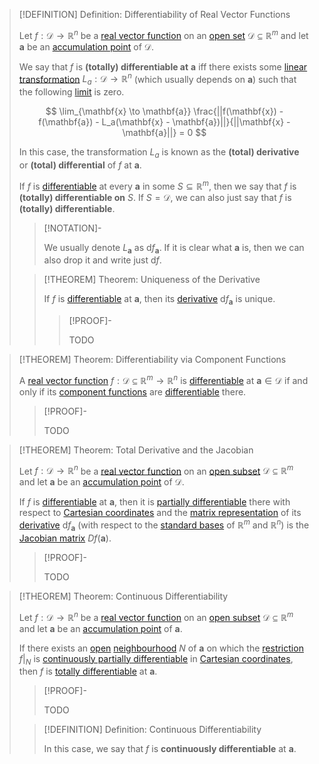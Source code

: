 >[!DEFINITION] Definition: Differentiability of Real Vector Functions
>
>Let $f: \mathcal{D} \to \mathbb{R}^n$ be a [real vector function](../Real%20Vector%20Function.md) on an [open set](../../../../../Geometry/Euclidean%20Geometry/Euclidean%20Space/Open%20Sets%20in%20Euclidean%20Space.md) $\mathcal{D} \subseteq \mathbb{R}^m$ and let $\mathbf{a}$ be an [accumulation point](../../../../../Topology/Interior,%20Exterior,%20Boundary/Accumulation%20Point.md) of $\mathcal{D}$.
>
>We say that $f$ is **(totally) differentiable at** $\mathbf{a}$ iff there exists some [linear transformation](../../../../../Algebra/Linear%20Algebra/Linear%20Transformations/Linear%20Transformation.md) $L_a: \mathcal{D} \to \mathbb{R}^n$ (which usually depends on $\mathbf{a}$) such that the following [limit](../Scalar%20Fields/Limits%20of%20Real%20Scalar%20Fields.md) is zero.
>
>$$
>\lim_{\mathbf{x} \to \mathbf{a}} \frac{||f(\mathbf{x}) - f(\mathbf{a}) - L_a(\mathbf{x} - \mathbf{a})||}{||\mathbf{x} - \mathbf{a}||} = 0
>$$
>
>In this case, the transformation $L_a$ is known as the **(total) derivative** or **(total) differential** of $f$ at $\mathbf{a}$.
>
>If $f$ is [differentiable](Differentiability%20of%20Real%20Vector%20Functions.md) at every $\mathbf{a}$ in some $S \subseteq \mathbb{R}^m$, then we say that $f$ is **(totally) differentiable on** $S$. If $S = \mathcal{D}$, we can also just say that $f$ is **(totally) differentiable**. 
>
>>[!NOTATION]-
>>
>>We usually denote $L_{\mathbf{a}}$ as $\mathrm{d}f_{\mathbf{a}}$. If it is clear what $\mathbf{a}$ is, then we can also drop it and write just $\mathrm{d}f$.
>>
>
>>[!THEOREM] Theorem: Uniqueness of the Derivative
>>
>>If $f$ is [differentiable](Differentiability%20of%20Real%20Vector%20Functions.md) at $\mathbf{a}$, then its [derivative](Differentiability%20of%20Real%20Vector%20Functions.md) $\mathrm{d}f_{\mathbf{a}}$ is unique.
>>
>>>[!PROOF]-
>>>
>>>
>>>TODO
>>
>

>[!THEOREM] Theorem: Differentiability via Component Functions
>
>A [real vector function](../Real%20Vector%20Function.md) $f: \mathcal{D} \subseteq \mathbb{R}^m \to \mathbb{R}^n$ is [differentiable](Differentiability%20of%20Real%20Vector%20Functions.md) at $\mathbf{a} \in \mathcal{D}$ if and only if its [component functions](../Real%20Vector%20Function.md) are [differentiable](../Scalar%20Fields/Differentiation/Differentiability%20of%20Real%20Scalar%20Fields.md) there.
>
>>[!PROOF]-
>>
>>TODO
>>
>

>[!THEOREM] Theorem: Total Derivative and the Jacobian
>
>Let $f: \mathcal{D} \to \mathbb{R}^n$ be a [real vector function](../Real%20Vector%20Function.md) on an [open subset](../../../../../Geometry/Euclidean%20Geometry/Euclidean%20Space/Open%20Sets%20in%20Euclidean%20Space.md) $\mathcal{D} \subseteq \mathbb{R}^m$ and let $\mathbf{a}$ be an [accumulation point](../../../../../Topology/Interior,%20Exterior,%20Boundary/Accumulation%20Point.md) of $\mathcal{D}$.
>
>If $f$ is [differentiable](Differentiability%20of%20Real%20Vector%20Functions.md) at $\mathbf{a}$, then it is [partially differentiable](Partial%20Derivatives%20of%20Real%20Vector%20Functions.md) there with respect to [Cartesian coordinates](../../../../../Geometry/Euclidean%20Geometry/Euclidean%20Space/Coordinate%20Systems/Cartesian%20Coordinate%20System.md) and the [matrix representation](../../../../../Algebra/Linear%20Algebra/Linear%20Transformations/Matrix%20Representations%20of%20Linear%20Transformations.md) of its [derivative](Differentiability%20of%20Real%20Vector%20Functions.md) $\mathrm{d}f_{\mathbf{a}}$ (with respect to the [standard bases](../../../../../Algebra/Linear%20Algebra/Matrices/Row%20and%20Column%20Vectors/Standard%20Basis.md) of $\mathbb{R}^m$ and $\mathbb{R}^n$) is the [Jacobian matrix](Jacobian%20Matrix.md) $Df(\mathbf{a})$.
>
>>[!PROOF]-
>>
>>TODO
>>
>

>[!THEOREM] Theorem: Continuous Differentiability
>
>Let $f: \mathcal{D} \to \mathbb{R}^n$ be a [real vector function](../Real%20Vector%20Function.md) on an [open subset](../../../../../Geometry/Euclidean%20Geometry/Euclidean%20Space/Open%20Sets%20in%20Euclidean%20Space.md) $\mathcal{D} \subseteq \mathbb{R}^m$ and let $\mathbf{a}$ be an [accumulation point](../../../../../Topology/Interior,%20Exterior,%20Boundary/Accumulation%20Point.md) of $\mathbf{a}$.
>
>If there exists an [open](../../../../../Geometry/Euclidean%20Geometry/Euclidean%20Space/Open%20Sets%20in%20Euclidean%20Space.md) [neighbourhood](../../../../../Topology/Topological%20Spaces/Neighbourhoods.md) $N$ of $\mathbf{a}$ on which the [restriction](../../../Functions/Restriction.md) $f\big|_{N}$ is [continuously partially differentiable](Partial%20Derivatives%20of%20Real%20Vector%20Functions.md) in [Cartesian coordinates](../../../../../Geometry/Euclidean%20Geometry/Euclidean%20Space/Coordinate%20Systems/Cartesian%20Coordinate%20System.md), then $f$ is [totally differentiable](Differentiability%20of%20Real%20Vector%20Functions.md) at $\mathbf{a}$.
>
>>[!PROOF]-
>>
>>TODO
>>
>
>>[!DEFINITION] Definition: Continuous Differentiability
>>
>>In this case, we say that $f$ is **continuously differentiable** at $\mathbf{a}$.
>>
>